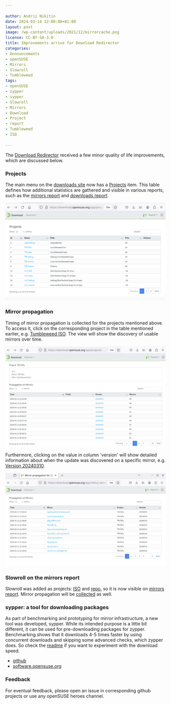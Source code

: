 ```yaml
---

author: Andrii Nikitin
date: 2024-03-14 12:00:00+01:00
layout: post
image: /wp-content/uploads/2021/12/mirrorcache.png
license: CC-BY-SA-3.0
title: Improvements arrive for Download Redirector
categories:
- Announcements
- openSUSE
- Mirrors
- Slowroll
- Tumbleweed
tags:
- openSUSE
- zypper
- sypper
- Slowroll
- Mirrors
- Download
- Project
- report
- Tumbleweed
- ISO

---
```


The [Download Redirector](https://download.opensuse.org/) received a few minor quality of life improvements, which are discussed below.

### Projects

The main menu on the [downloads site](https://downloads.opensuse.org) now has a [Projects](https://download.opensuse.org/app/project) item. This table defines how additional statistics are gathered and visible in various reports, such as the [mirrors report](https://mirrors.opensuse.org) and [downloads report](https://download.opensuse.org/report/download?group=project).

<center><img src="/wp-content/uploads/2024/03/download-redirector-1-projects.png" title="List of defined projects"></center>

### Mirror propagation

Timing of mirror propagation is collected for the projects mentioned above. To access it, click on the corresponding project in the table mentioned earlier, e.g. [Tumbleweed ISO](https://download.opensuse.org/app/project/2).
The view will show the discovery of usable mirrors over time.

<center><img src="/wp-content/uploads/2024/03/download-redirector-2-propagation.png" title="Availability of new version over time"></center>

Furthermore, clicking on the value in column 'version' will show detailed information about when the update was discovered on a specific mirror, e.g. [Version 20240310](https://download.opensuse.org/app/rollout_server/20240310).

<center><img src="/wp-content/uploads/2024/03/download-redirector-3-propagation-mirrors.png" title="Availability of new version on particular mirrors"></center>

### Slowroll on the mirrors report

Slowroll was added as projects: [ISO](https://download.opensuse.org/app/project/30) and [repo](https://download.opensuse.org/app/project/31), so it is now visible on [mirrors report](https://mirrors.opensuse.org). Mirror propagation will be [collected](https://download.opensuse.org/app/project/30) as well.

### sypper: a tool for downloading packages

As part of benchmarking and prototyping for mirror infrastructure, a new tool was developed, sypper. While its intended purpose is a little bit different, it can be used for pre-downloading packages for zypper. Benchmarking shows that it downloads 4-5 times faster by using concurrent downloads and skipping some advanced checks, which zypper does. So check the [readme](https://github.com/andrii-suse/sypper/blob/master/README.md) if you want to experiment with the download speed.

- [github](https://github.com/andrii-suse/sypper)
- [software.opensuse.org](https://software.opensuse.org/package/sypper?search_term=sypper)

### Feedback

For eventual feedback, please open an issue in corresponding github projects or use any openSUSE heroes channel.

<meta name="openSUSE, Tumbleweed, , Slowroll, Developers, sysadmin, user, Open Source, rolling release, Mirrors, ISO, report" content="HTML,CSS,XML,JavaScript">
